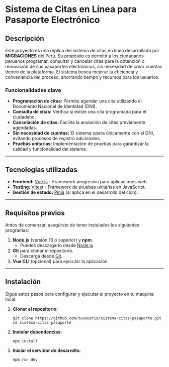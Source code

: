 # Sistema de Citas en Línea para Pasaporte Electrónico

## Descripción

Este proyecto es una réplica del sistema de citas en línea desarrollado por **MIGRACIONES** del Perú. Su propósito es permitir a los ciudadanos peruanos programar, consultar y cancelar citas para la obtención o renovación de sus pasaportes electrónicos, sin necesidad de crear cuentas dentro de la plataforma. El sistema busca mejorar la eficiencia y conveniencia del proceso, ahorrando tiempo y recursos para los usuarios.

### Funcionalidades clave
- **Programación de citas:** Permite agendar una cita utilizando el Documento Nacional de Identidad (DNI).
- **Consulta de citas:** Verifica si existe una cita programada para el ciudadano.
- **Cancelación de citas:** Facilita la anulación de citas previamente agendadas.
- **Sin necesidad de cuentas:** El sistema opera únicamente con el DNI, evitando procesos de registro adicionales.
- **Pruebas unitarias:** Implementación de pruebas para garantizar la calidad y funcionalidad del sistema.

---

## Tecnologías utilizadas

- **Frontend:** [Vue.js](https://vuejs.org/) - Framework progresivo para aplicaciones web.
- **Testing:** [Vitest](https://vitest.dev/) - Framework de pruebas unitarias en JavaScript.
- **Gestión de estado:** [Pinia](https://pinia.vuejs.org/) (si aplica en el desarrollo del clon).

---

## Requisitos previos

Antes de comenzar, asegúrate de tener instalados los siguientes programas:

1. **Node.js** (versión 16 o superior) y **npm**.
   - Puedes descargarlo desde [Node.js](https://nodejs.org/).
2. **Git** para clonar el repositorio.
   - Descarga desde [Git](https://git-scm.com/).
3. **Vue CLI** (opcional) para ejecutar la aplicación.

---

## Instalación

Sigue estos pasos para configurar y ejecutar el proyecto en tu máquina local:

1. **Clonar el repositorio:**
   ```
   git clone https://github.com/tuusuario/sistema-citas-pasaporte.git
   cd sistema-citas-pasaporte
   ```
2. **Instalar dependencias:**
   ```
   npm install
   ```
4. **Iniciar el servidor de desarrollo:**
   ```
   npm run dev
   ```
   

